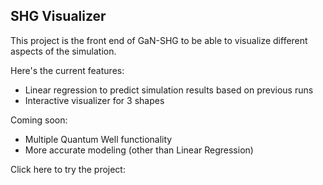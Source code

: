 ## SHG Visualizer

This project is the front end of GaN-SHG to be able to visualize different aspects of the simulation. 

Here's the current features:
- Linear regression to predict simulation results based on previous runs
- Interactive visualizer for 3 shapes

Coming soon:
- Multiple Quantum Well functionality
- More accurate modeling (other than Linear Regression)

Click here to try the project: 
